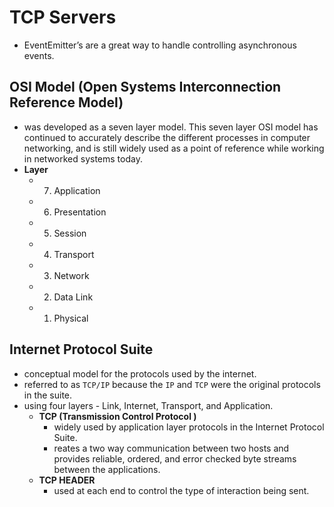 # TCP Servers
  - EventEmitter’s are a great way to handle controlling asynchronous events. 
## OSI Model (Open Systems Interconnection Reference Model)
  -  was developed as a seven layer model. This seven layer OSI model has continued to accurately describe the different processes in computer networking, and is still widely used as a point of reference while working in networked systems today.
  - **Layer**
    - 7. Application
    - 6. Presentation
    - 5. Session
    - 4. Transport
    - 3. Network
    - 2. Data Link
    - 1. Physical
## Internet Protocol Suite
  - conceptual model for the protocols used by the internet.
  - referred to as `TCP/IP` because the `IP` and `TCP` were the original protocols in the suite. 
  - using four layers - Link, Internet, Transport, and Application. 
    - **TCP (Transmission Control Protocol )**
      -  widely used by application layer protocols in the Internet Protocol Suite.
      - reates a two way communication between two hosts and provides reliable, ordered, and error checked byte streams between the applications. 
    - **TCP HEADER**
      - used at each end to control the type of interaction being sent.